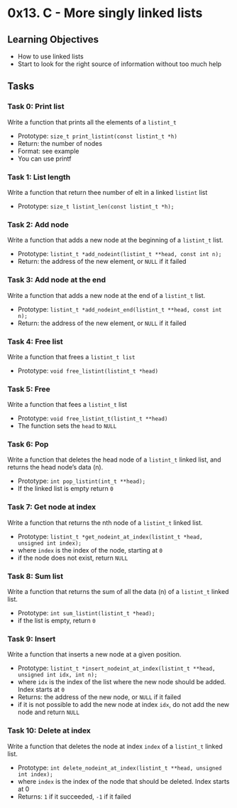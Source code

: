 # 0x13. C - More singly linked lists

## Learning Objectives
- How to use linked lists
- Start to look for the right source of information without too much help

## Tasks
### Task 0: Print list
Write a function that prints all the elements of a `listint_t`
- Prototype: `size_t print_listint(const listint_t *h)`
- Return: the number of nodes
- Format: see example
- You can use printf

### Task 1: List length
Write a function that return thee number of elt in a linked `listint` list
- Prototype: `size_t listint_len(const listint_t *h);`

### Task 2: Add node
Write a function that adds a new node at the beginning of a `listint_t` list.
- Prototype: `listint_t *add_nodeint(listint_t **head, const int n);`
- Return: the address of the new element, or `NULL` if it failed

### Task 3: Add node at the end
Write a function that adds a new node at the end of a `listint_t` list.
- Prototype: `listint_t *add_nodeint_end(listint_t **head, const int n);`
- Return: the address of the new element, or `NULL` if it failed

### Task 4: Free list
Write a function that frees a `listint_t list`
- Prototype: `void free_listint(listint_t *head)`

### Task 5: Free
Write a function that fees a `listint_t` list
- Prototype: `void free_listint_t(listint_t **head)`
- The function sets the `head` to `NULL`

### Task 6: Pop
Write a function that deletes the head node of a `listint_t` linked list, and
returns the head node’s data (n).
- Prototype: `int pop_listint(int_t **head);`
- If the linked list is empty return `0`

### Task 7: Get node at index
Write a function that returns the nth node of a `listint_t` linked list.
- Prototype: `listint_t *get_nodeint_at_index(listint_t *head, unsigned int index);`
- where `index` is the index of the node, starting at `0`
- if the node does not exist, return `NULL`

### Task 8: Sum list
Write a function that returns the sum of all the data (n) of a `listint_t` linked list.
- Prototype: `int sum_listint(listint_t *head);`
- if the list is empty, return `0`

### Task 9: Insert
Write a function that inserts a new node at a given position.
- Prototype: `listint_t *insert_nodeint_at_index(listint_t **head, unsigned int idx, int n);`
- where `idx` is the index of the list where the new node should be added. Index starts at `0`
- Returns: the address of the new node, or `NULL` if it failed
- if it is not possible to add the new node at index `idx`, do not add the new node and return `NULL`

### Task 10: Delete at index
Write a function that deletes the node at index `index` of a `listint_t` linked list.
- Prototype: `int delete_nodeint_at_index(listint_t **head, unsigned int index);`
- where `index` is the index of the node that should be deleted. Index starts at 0
- Returns: `1` if it succeeded, `-1` if it failed
